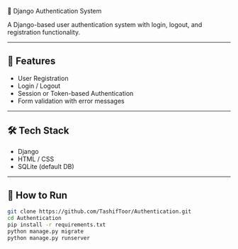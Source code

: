  🔐 Django Authentication System

A Django-based user authentication system with login, logout, and registration functionality.

---

## 🚀 Features

- User Registration
- Login / Logout
- Session or Token-based Authentication
- Form validation with error messages

---

## 🛠️ Tech Stack

- Django
- HTML / CSS
- SQLite (default DB)

---

## 🔧 How to Run

```bash
git clone https://github.com/TashifToor/Authentication.git
cd Authentication
pip install -r requirements.txt
python manage.py migrate
python manage.py runserver
